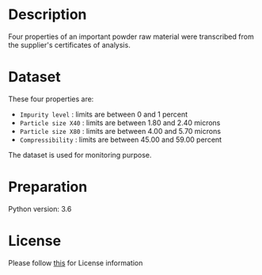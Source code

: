 # Description
Four properties of an important powder raw material were transcribed from the supplier's certificates of analysis.

# Dataset
These four properties are:

- `Impurity level` : limits are between 0 and 1 percent
- `Particle size X40` : limits are between 1.80 and 2.40 microns
- `Particle size X80` : limits are between 4.00 and 5.70 microns
- `Compressibility` : limits are between 45.00 and 59.00 percent

The dataset is used for monitoring purpose.
# Preparation
Python version: 3.6 

# License
Please follow [this](https://creativecommons.org/licenses/by-sa/4.0/) for License information